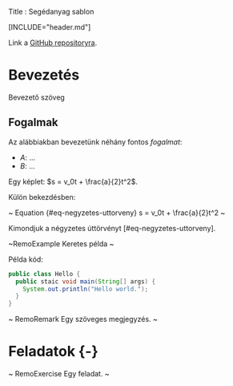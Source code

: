 Title         : Segédanyag sablon

[INCLUDE="header.md"]

Link a [GitHub repositoryra][GitHubRepo].

# Bevezetés

Bevezető szöveg

## Fogalmak

Az alábbiakban bevezetünk néhány fontos _fogalmat_:

* _A_: ...
* _B_: ...

Egy képlet: $s = v_0t + \frac{a}{2}t^2$.

Külön bekezdésben:

~ Equation  {#eq-negyzetes-uttorveny}
s = v_0t + \frac{a}{2}t^2
~

Kimondjuk a négyzetes úttörvényt [#eq-negyzetes-uttorveny].

~RemoExample
Keretes példa
~

Példa kód:

```java
public class Hello {
  public staic void main(String[] args) {
    System.out.println("Hello world.");
  }
}
```

~ RemoRemark
Egy szöveges megjegyzés.
~

# Feladatok {-}

~ RemoExercise
Egy feladat.
~

[GitHubRepo]: https://github.com/FTSRG/remo/
